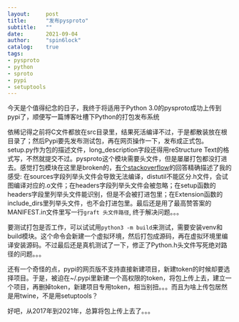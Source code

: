 ```yaml
---
layout:     post
title:      "发布pysproto"
subtitle:   ""
date:       2021-09-04
author:     "spin6lock"
catalog:    true
tags:
- pysproto
- python
- sproto
- pypi
- setuptools
---
```

今天是个值得纪念的日子，我终于将适用于Python 3.0的pysproto成功上传到pypi了，顺便写一篇博客吐槽下Python的打包发布系统

依稀记得之前将C文件都放在src目录里，结果死活编译不过，于是都散装放在根目录了；然后Pypi要先发布测试包，再在网页操作一下，发布成正式包。setup.py作为包的描述文件，long_description字段还得用reStructure Text的格式写，不然就提交不过。pysproto这个模块需要头文件，但是屡屡打包都没打进去。感觉打包模块在这里是broken的，[有个stackoverflow](https://stackoverflow.com/a/35400299)的回答精确描述了我的感受: 在sources字段列举头文件会导致无法编译，distutil不能区分.h文件，会试图编译对应的.o文件；在headers字段列举头文件会被忽略；在setup函数的headers字段里列举头文件能识别，但是不会被打进包里；在Extension函数的include_dirs里列举头文件，也不会打进包里。最后还是用了最高赞答案的MANIFEST.in文件里写一行`graft 头文件路径`, 终于解决问题。。。

要测试打包是否工作，可以试试用`python3 -m build`来测试，需要安装venv和build模块。这个命令会新建一个虚拟环境，然后打包成源码，再在虚拟环境里编译安装源码。不过最后还是真机测试了一下，修正了Python.h头文件写死绝对路径的问题。。。

还有一个奇怪的点，pypi的网页版不支持直接新建项目，新建token的时候却要选择项目。于是，被迫在~/.pypi里新建一个高权限的token，将包上传上去，建立一个项目，再删掉token，新建项目专用token，相当别扭。。。而且为啥上传包居然是用twine，不是用setuptools？

好吧，从2017年到2021年，总算将包上传上去了。。。
